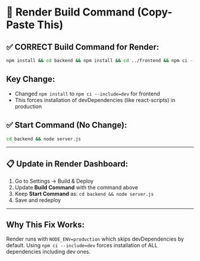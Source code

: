 # 🚀 Render Build Command (Copy-Paste This)

## ✅ CORRECT Build Command for Render:

```bash
npm install && cd backend && npm install && cd ../frontend && npm ci --include=dev && npm run build && cd .. && node copy-frontend.js
```

## Key Change:
- Changed `npm install` to `npm ci --include=dev` for frontend
- This forces installation of devDependencies (like react-scripts) in production

## ✅ Start Command (No Change):

```bash
cd backend && node server.js
```

---

## 📋 Update in Render Dashboard:

1. Go to Settings → Build & Deploy
2. Update **Build Command** with the command above
3. Keep **Start Command** as: `cd backend && node server.js`
4. Save and redeploy

---

## Why This Fix Works:

Render runs with `NODE_ENV=production` which skips devDependencies by default.
Using `npm ci --include=dev` forces installation of ALL dependencies including dev ones.
